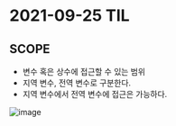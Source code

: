 # 2021-09-25 TIL

## SCOPE
* 변수 혹은 상수에 접근할 수 있는 범위
* 지역 변수, 전역 변수로 구분한다.
* 지역 변수에서 전역 변수에 접근은 가능하다.

![image](https://user-images.githubusercontent.com/58898466/134768921-c0a8921c-a31e-43e7-9b52-62a8095a7bf1.png)
